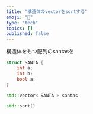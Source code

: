 ```yaml
---
title: "構造体のvectorをsortする"
emoji: "🐷"
type: "tech"
topics: []
published: false
---
```


構造体をもつ配列のsantasを
```cpp
struct SANTA {
	int a;
	int b;
	bool a;
}

std::vector< SANTA > santas

std::sort()
```